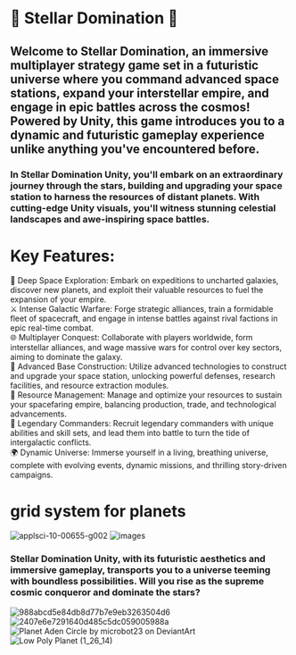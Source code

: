 # 🚀 Stellar Domination 🌌

## Welcome to Stellar Domination, an immersive multiplayer strategy game set in a futuristic universe where you command advanced space stations, expand your interstellar empire, and engage in epic battles across the cosmos! Powered by Unity, this game introduces you to a dynamic and futuristic gameplay experience unlike anything you've encountered before.

### In Stellar Domination Unity, you'll embark on an extraordinary journey through the stars, building and upgrading your space station to harness the resources of distant planets. With cutting-edge Unity visuals, you'll witness stunning celestial landscapes and awe-inspiring space battles.

# Key Features:  
🌌 Deep Space Exploration: Embark on expeditions to uncharted galaxies, discover new planets, and exploit their valuable resources to fuel the expansion of your empire.  
⚔️ Intense Galactic Warfare: Forge strategic alliances, train a formidable fleet of spacecraft, and engage in intense battles against rival factions in epic real-time combat.  
🌐 Multiplayer Conquest: Collaborate with players worldwide, form interstellar alliances, and wage massive wars for control over key sectors, aiming to dominate the galaxy.  
🚀 Advanced Base Construction: Utilize advanced technologies to construct and upgrade your space station, unlocking powerful defenses, research facilities, and resource extraction modules.  
💎 Resource Management: Manage and optimize your resources to sustain your spacefaring empire, balancing production, trade, and technological advancements.  
🌟 Legendary Commanders: Recruit legendary commanders with unique abilities and skill sets, and lead them into battle to turn the tide of intergalactic conflicts.  
🌍 Dynamic Universe: Immerse yourself in a living, breathing universe, complete with evolving events, dynamic missions, and thrilling story-driven campaigns.  

# grid system for planets
![applsci-10-00655-g002](https://github.com/hunterjreid/MMO_game/assets/62681404/b21416c7-8fff-4995-adca-3d547481f980)
![images](https://github.com/hunterjreid/MMO_game/assets/62681404/a704edbf-a4e6-4a4d-b8c0-ebeb6396986e)


### Stellar Domination Unity, with its futuristic aesthetics and immersive gameplay, transports you to a universe teeming with boundless possibilities. Will you rise as the supreme cosmic conqueror and dominate the stars?
![988abcd5e84db8d77b7e9eb3263504d6](https://github.com/hunterjreid/MMO_game/assets/62681404/54569b60-4b85-4d9c-af81-9abc72206e2b)
![2407e6e7291640d485c5dc059005988a](https://github.com/hunterjreid/MMO_game/assets/62681404/7ee3f21d-e2ff-413a-b07a-304323e32748)
![Planet Aden Circle by microbot23 on DeviantArt](https://github.com/hunterjreid/MMO_game/assets/62681404/375ef124-50d2-47ea-986e-dd51cc25a82a)
![Low Poly Planet (1_26_14)](https://github.com/hunterjreid/MMO_game/assets/62681404/0348ad7a-5b7b-4410-bb0d-ec99635c13d5)
